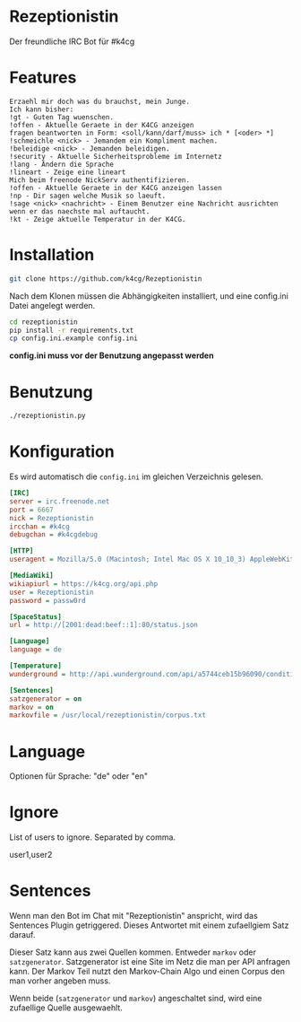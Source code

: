 # Rezeptionistin
Der freundliche IRC Bot für #k4cg

# Features

```
Erzaehl mir doch was du brauchst, mein Junge.
Ich kann bisher:
!gt - Guten Tag wuenschen.
!offen - Aktuelle Geraete in der K4CG anzeigen
fragen beantworten in Form: <soll/kann/darf/muss> ich * [<oder> *]
!schmeichle <nick> - Jemandem ein Kompliment machen.
!beleidige <nick> - Jemanden beleidigen.
!security - Aktuelle Sicherheitsprobleme im Internetz
!lang - Ändern die Sprache
!lineart - Zeige eine lineart
Mich beim freenode NickServ authentifizieren.
!offen - Aktuelle Geraete in der K4CG anzeigen lassen
!np - Dir sagen welche Musik so laeuft.
!sage <nick> <nachricht> - Einem Benutzer eine Nachricht ausrichten wenn er das naechste mal auftaucht.
!kt - Zeige aktuelle Temperatur in der K4CG.
```

# Installation

``` bash
git clone https://github.com/k4cg/Rezeptionistin
```

Nach dem Klonen müssen die Abhängigkeiten installiert, und eine config.ini Datei angelegt werden.

``` bash
cd rezeptionistin
pip install -r requirements.txt
cp config.ini.example config.ini
```

**config.ini muss vor der Benutzung angepasst werden**

# Benutzung

``` bash
./rezeptionistin.py
```

# Konfiguration

Es wird automatisch die `config.ini` im gleichen Verzeichnis gelesen.

``` ini
[IRC]
server = irc.freenode.net
port = 6667
nick = Rezeptionistin
ircchan = #k4cg
debugchan = #k4cgdebug

[HTTP]
useragent = Mozilla/5.0 (Macintosh; Intel Mac OS X 10_10_3) AppleWebKit/600.6.3 (KHTML, like Gecko) Version/8.0.6 Safari/600.6.3

[MediaWiki]
wikiapiurl = https://k4cg.org/api.php
user = Rezeptionistin
password = passw0rd

[SpaceStatus]
url = http://[2001:dead:beef::1]:80/status.json

[Language]
language = de

[Temperature]
wunderground = http://api.wunderground.com/api/a5744ceb15b96090/conditions/q/pws:INUREMBE2.json

[Sentences]
satzgenerator = on
markov = on
markovfile = /usr/local/rezeptionistin/corpus.txt
```

# Language

Optionen für Sprache: "de" oder "en"

# Ignore

List of users to ignore. Separated by comma.

user1,user2

# Sentences

Wenn man den Bot im Chat mit "Rezeptionistin" anspricht, wird das Sentences
Plugin getriggered. Dieses Antwortet mit einem zufaellgiem Satz darauf.

Dieser Satz kann aus zwei Quellen kommen. Entweder `markov` oder
`satzgenerator`. Satzgenerator ist eine Site im Netz die man per API
anfragen kann. Der Markov Teil nutzt den Markov-Chain Algo und einen Corpus
den man vorher angeben muss.

Wenn beide (`satzgenerator` und `markov`) angeschaltet sind, wird eine
zufaellige Quelle ausgewaehlt.

